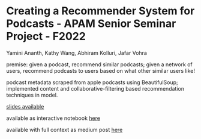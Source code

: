 # Creating a Recommender System for Podcasts - APAM Senior Seminar Project - F2022
Yamini Ananth, Kathy Wang, Abhiram Kolluri, Jafar Vohra



premise: given a podcast, recommend similar podcasts; given a network of users, recommend podcasts to users based on what other similar users like!

podcast metadata scraped from apple podcasts using BeautifulSoup; implemented content and collaborative-filtering based recommendation techniques in model. 

[slides available](_slides.pdf)

available as interactive notebook [here](https://colab.research.google.com/drive/1yIcaWAA8WHczgIXrq7wEqRCQavQZyLKK?authuser=1#scrollTo=iIeOnfSzQkjS)

available with full context as medium post [here](https://medium.com/@yva2002/building-a-recommender-system-for-podcasts-92cec76920b5)
